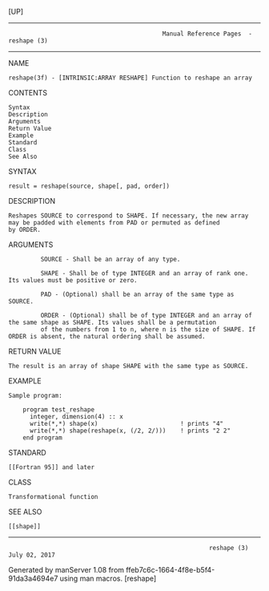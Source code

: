 [UP]

-----------------------------------------------------------------------------------------------------------------------------------
                                               Manual Reference Pages  - reshape (3)
-----------------------------------------------------------------------------------------------------------------------------------
                                                                 
NAME

    reshape(3f) - [INTRINSIC:ARRAY RESHAPE] Function to reshape an array

CONTENTS

    Syntax
    Description
    Arguments
    Return Value
    Example
    Standard
    Class
    See Also

SYNTAX

    result = reshape(source, shape[, pad, order])

DESCRIPTION

    Reshapes SOURCE to correspond to SHAPE. If necessary, the new array may be padded with elements from PAD or permuted as defined
    by ORDER.

ARGUMENTS

             SOURCE - Shall be an array of any type.

             SHAPE - Shall be of type INTEGER and an array of rank one. Its values must be positive or zero.

             PAD - (Optional) shall be an array of the same type as SOURCE.

             ORDER - (Optional) shall be of type INTEGER and an array of the same shape as SHAPE. Its values shall be a permutation
             of the numbers from 1 to n, where n is the size of SHAPE. If ORDER is absent, the natural ordering shall be assumed.

RETURN VALUE

    The result is an array of shape SHAPE with the same type as SOURCE.

EXAMPLE

    Sample program:

        program test_reshape
          integer, dimension(4) :: x
          write(*,*) shape(x)                       ! prints "4"
          write(*,*) shape(reshape(x, (/2, 2/)))    ! prints "2 2"
        end program



STANDARD

    [[Fortran 95]] and later

CLASS

    Transformational function

SEE ALSO

    [[shape]]

-----------------------------------------------------------------------------------------------------------------------------------

                                                            reshape (3)                                               July 02, 2017

Generated by manServer 1.08 from ffeb7c6c-1664-4f8e-b5f4-91da3a4694e7 using man macros.
                                                             [reshape]
